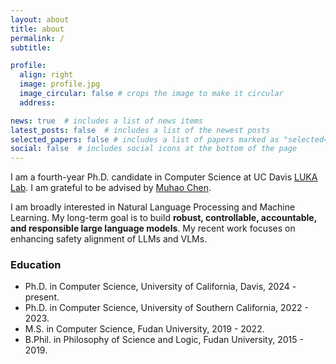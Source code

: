 ```yaml
---
layout: about
title: about
permalink: /
subtitle:

profile:
  align: right
  image: profile.jpg
  image_circular: false # crops the image to make it circular
  address:

news: true  # includes a list of news items
latest_posts: false  # includes a list of the newest posts
selected_papers: false # includes a list of papers marked as "selected={true}"
social: false  # includes social icons at the bottom of the page
---
```


I am a fourth-year Ph.D. candidate in Computer Science at UC Davis [LUKA Lab](https://luka-group.github.io). I am grateful to be advised by [Muhao Chen](https://muhaochen.github.io).

I am broadly interested in Natural Language Processing and Machine Learning. My long-term goal is to build **robust, controllable, accountable, and responsible large language models**. My recent work focuses on enhancing safety alignment of LLMs and VLMs.

### Education
* Ph.D. in Computer Science, University of California, Davis, 2024  - present.
* Ph.D. in Computer Science, University of Southern California, 2022 - 2023.
* M.S. in Computer Science, Fudan University, 2019 - 2022.
* B.Phil. in Philosophy of Science and Logic, Fudan University, 2015 - 2019.
